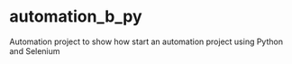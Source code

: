 # automation_b_py
Automation project to show how start an automation project using Python and Selenium
